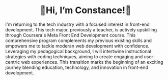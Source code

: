<html>
  <body>
  <div align="center">
    <h1>💖Hi, I’m Constance!💖</h1>
  </div>
  <div>
    <p>I'm returning to the tech industry with a focused interest in front-end development. This tech major, previously a teacher, is actively upskilling through Coursera's Meta Front End Development course. 
      This comprehensive program complements my previous existing skills and empowers me to tackle moderan web development with confidence. Leveraging my pedagogical background, I will intertwine instructional strategies     
      with coding techniques, aiming to create engaging and user-centric web experiences.
      This transition marks the beginning of an exciting journey blending education, technology, and innovation in front-end development.</p>
  </div>


  </body>
</html>
